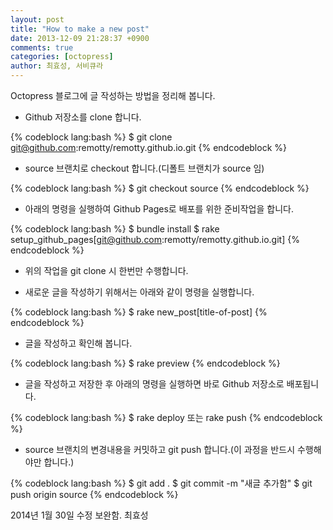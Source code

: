 ```yaml
---
layout: post
title: "How to make a new post"
date: 2013-12-09 21:28:37 +0900
comments: true
categories: [octopress]
author: 최효성, 서비큐라
---
```


Octopress 블로그에 글 작성하는 방법을 정리해 봅니다.

<!-- more -->

* Github 저장소를 clone 합니다.

{% codeblock lang:bash %}
$ git clone git@github.com:remotty/remotty.github.io.git
{% endcodeblock %}

* source 브랜치로 checkout 합니다.(디폴트 브랜치가 source 임)

{% codeblock lang:bash %}
$ git checkout source
{% endcodeblock %}

* 아래의 명령을 실행하여 Github Pages로 배포를 위한 준비작업을 합니다.

{% codeblock lang:bash %}
$ bundle install
$ rake setup_github_pages[git@github.com:remotty/remotty.github.io.git]
{% endcodeblock %}

* 위의 작업을 git clone 시 한번만 수행합니다.

* 새로운 글을 작성하기 위해서는 아래와 같이 명령을 실행합니다.

{% codeblock lang:bash %}
$ rake new_post[title-of-post]
{% endcodeblock %}

* 글을 작성하고 확인해 봅니다.

{% codeblock lang:bash %}
$ rake preview
{% endcodeblock %}

* 글을 작성하고 저장한 후 아래의 명령을 실행하면 바로 Github 저장소로 배포됩니다.

{% codeblock lang:bash %}
$ rake deploy 또는 rake push
{% endcodeblock %}

* source 브랜치의 변경내용을 커밋하고 git push 합니다.(이 과정을 반드시 수행해야만 합니다.)

{% codeblock lang:bash %}
$ git add .
$ git commit -m "새글 추가함"
$ git push origin source
{% endcodeblock %}

2014년 1월 30일 수정 보완함. 최효성
